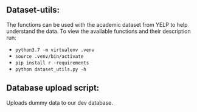 ## Dataset-utils:
The functions can be used with the academic dataset from YELP to help understand the data. To view the available functions and their description run:
- `python3.7 -m virtualenv .venv`
- `source .venv/bin/activate`
- `pip install r -requirements`
- `python dataset_utils.py -h`

## Database upload script:
Uploads dummy data to our dev database.